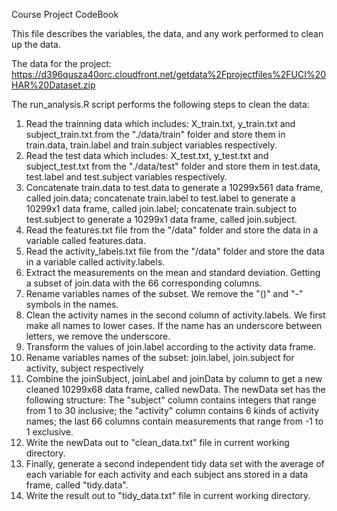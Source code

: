 Course Project CodeBook

This file describes the variables, the data, and any work performed to clean up the data.

The data for the project:
https://d396qusza40orc.cloudfront.net/getdata%2Fprojectfiles%2FUCI%20HAR%20Dataset.zip

The run_analysis.R script performs the following steps to clean the data:

1. Read the trainning data which includes: X_train.txt, y_train.txt and subject_train.txt from the "./data/train" folder and store them in train.data, train.label and train.subject variables respectively.
2. Read the test data which includes: X_test.txt, y_test.txt and subject_test.txt from the "./data/test" folder and store them in test.data, test.label and test.subject variables respectively.
3. Concatenate train.data to test.data to generate a 10299x561 data frame, called join.data; concatenate train.label to test.label to generate a 10299x1 data frame, called join.label; concatenate train.subject to test.subject to generate a 10299x1 data frame, called join.subject.
4. Read the features.txt file from the "/data" folder and store the data in a variable called features.data. 
5. Read the activity_labels.txt file from the "/data" folder and store the data in a variable called activity.labels. 
6. Extract the measurements on the mean and standard deviation. Getting a subset of join.data with the 66 corresponding columns.
5. Rename variables names of the subset. We remove the "()" and "-" symbols in the names.
7. Clean the activity names in the second column of activity.labels. We first make all names to lower cases. If the name has an underscore between letters, we remove the underscore.
8. Transform the values of join.label according to the activity data frame.
9. Rename variables names of the subset: join.label, join.subject for activity, subject respectively
9. Combine the joinSubject, joinLabel and joinData by column to get a new cleaned 10299x68 data frame, called newData. The newData set has the following structure: The "subject" column contains integers that range from 1 to 30 inclusive; the "activity" column contains 6 kinds of activity names; the last 66 columns contain measurements that range from -1 to 1 exclusive.
10. Write the newData out to "clean_data.txt" file in current working directory.
11. Finally, generate a second independent tidy data set with the average of each variable for each activity and each subject ans stored in a data frame, called "tidy.data".
12. Write the result out to "tidy_data.txt" file in current working directory.